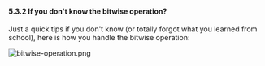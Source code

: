 #### <a name="if-you-dont-know-the-bitwise-operation">5.3.2 If you don't know the bitwise operation?</a>

Just a quick tips if you don't know (or totally forgot what you learned from school), here is how you handle the bitwise operation:

![bitwise-operation.png](../../../images/bitwise-operation.png)
